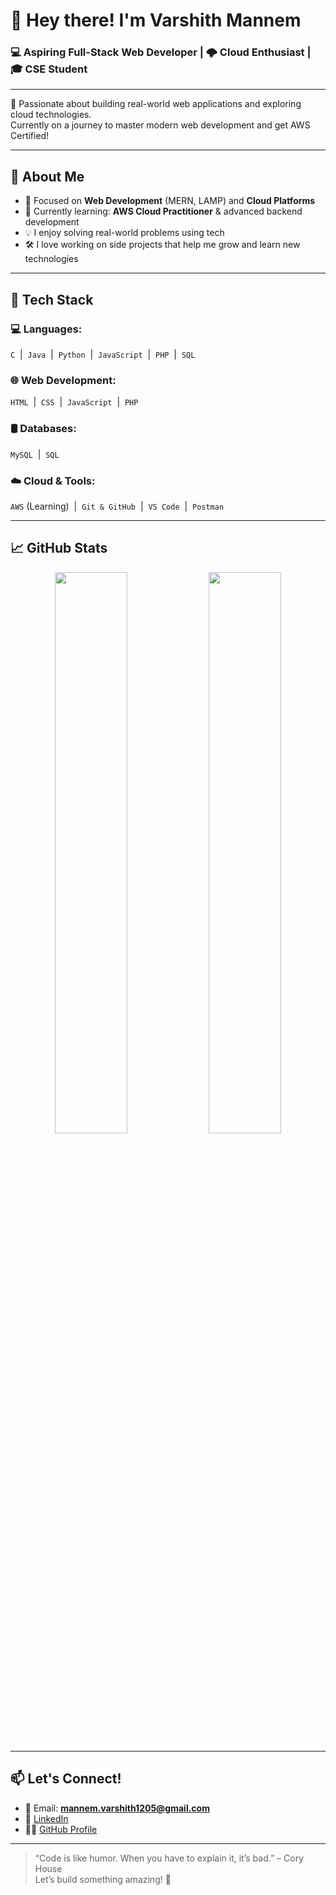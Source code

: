 # 👋 Hey there! I'm Varshith Mannem

### 💻 Aspiring Full-Stack Web Developer | 🌩️ Cloud Enthusiast | 🎓 CSE Student

---

🌟 Passionate about building real-world web applications and exploring cloud technologies.  
Currently on a journey to master modern web development and get AWS Certified!

---

## 🚀 About Me
- 🎯 Focused on **Web Development** (MERN, LAMP) and **Cloud Platforms**
- 📘 Currently learning: **AWS Cloud Practitioner** & advanced backend development
- 💡 I enjoy solving real-world problems using tech
- 🛠️ I love working on side projects that help me grow and learn new technologies

---

## 🧰 Tech Stack

### 💻 Languages:
`C` &nbsp;|&nbsp; `Java` &nbsp;|&nbsp; `Python` &nbsp;|&nbsp; `JavaScript` &nbsp;|&nbsp; `PHP` &nbsp;|&nbsp; `SQL`

### 🌐 Web Development:
`HTML` &nbsp;|&nbsp; `CSS` &nbsp;|&nbsp; `JavaScript` &nbsp;|&nbsp; `PHP`

### 🛢️ Databases:
`MySQL` &nbsp;|&nbsp; `SQL`

### ☁️ Cloud & Tools:
`AWS` (Learning) &nbsp;|&nbsp; `Git & GitHub` &nbsp;|&nbsp; `VS Code` &nbsp;|&nbsp; `Postman`

---

## 📈 GitHub Stats

<p align="center">
  <img src="https://github-readme-stats.vercel.app/api?username=Mannem-Varshith&show_icons=true&theme=radical" width="48%" />
  <img src="https://github-readme-stats.vercel.app/api/top-langs/?username=Mannem-Varshith&layout=compact&theme=radical" width="48%" />
</p>

---

## 📫 Let's Connect!

- 📧 Email: **mannem.varshith1205@gmail.com**
- 💼 [LinkedIn](https://www.linkedin.com/in/mannem-varshith/)
- 🧑‍💻 [GitHub Profile](https://github.com/Mannem-Varshith)

---

> “Code is like humor. When you have to explain it, it’s bad.” – Cory House  
Let’s build something amazing! 🚀
